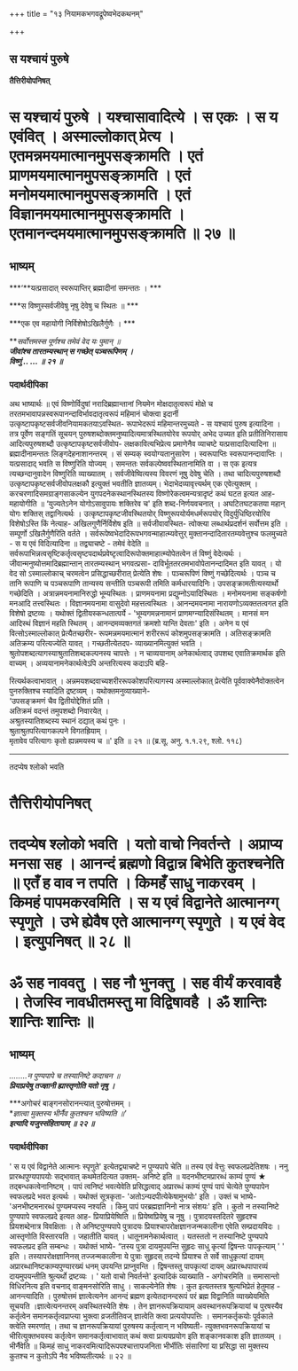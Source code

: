 +++
title = "१३ नियामकभगवद्रूपेष्वभेदकथनम्"

+++


## स यश्चायं पुरुषे

**तैत्तिरीयोपनिषत्**

# **स यश्चायं पुरुषे । यश्चासावादित्ये । स एकः । स य एवंवित् । अस्माल्लोकात् प्रेत्य । एतमन्नमयमात्मानमुपसङ्क्रामति । एतं प्राणमयमात्मानमुपसङ्क्रामति । एतं मनोमयमात्मानमुपसङ्क्रामति । एतं विज्ञानमयमात्मानमुपसङ्क्रामति । एतमानन्दमयमात्मानमुपसङ्क्रामति ॥ २७ ॥**

## **भाष्यम्**

***‘**यत्प्रसादात् स्वरूपाप्तिर् ब्रह्मादीनां समन्ततः । ***

***स विष्णुस्सर्वजीवेषु नृषु देवेषु च स्थितः ॥ ***

***एक एव महायोगी निर्विशेषोऽखिलैर्गुणैः । ***

***सर्वोत्तमस्स पूर्णश्च तमेवं वेद यः पुमान् ॥  
**जीवांश्च तारतम्यस्थान् स गच्छेत् पञ्चरूपिणम् ।  
**विष्णुं .. …** ॥ २१ ॥***

### **पदार्थदीपिका**

अथ भाष्यार्थः ॥ एवं विष्णोर्विदुषां नरादिब्रह्मान्तानां नियमेन मोक्षदातृत्वरूपं मोक्षे च तरतमभावापन्नस्वरूपानन्दाविर्भावदातृत्वरूपं महिमानं चोक्त्वा इदार्नी उत्कृष्टापकृष्टसर्वजीवनियामकतयाऽवस्थित- रूपाभेदरूपं महिमान्तरमुच्यते - स यश्चायं पुरुष इत्यादिना । तत्र पूर्वेण सङ्गतिं सूचयन् पुरुषशब्दोक्तमनुष्यादित्यमात्रस्थितयोरेव रूपयोर् अभेद उच्यत इति प्रतीतिनिरासाय आदित्यपुरुषशब्दौ उत्कृष्टापकृष्टसर्वजीवोप- लक्षकावित्यभिप्रेत्य प्रमाणेनैव व्याचष्टे यत्प्रसादादित्यादिना ॥
ब्रह्मादीनामन्ततः लिङ्गदेहनाशानन्तरम् । सं सम्यक् स्वयोग्यतानुसारेण । स्वरूपाप्तिः स्वरूपानन्दावाप्तिः । यत्प्रसादाद् भवति स विष्णुरिति योज्यम् । समन्ततः सर्वकल्पेष्ववस्थितानामिति वा । स एक इत्यत्र त्यच्छन्दानुवादेन विष्णुरिति व्याख्यातम् । सर्वजीवेष्वित्यस्य विवरणं नूषु देवेषु चेति । तथा चादित्यपुरुषशब्दौ उत्कृष्टापकृष्टसर्वजीवोपलक्षकौ इत्युक्तं भवतीति ज्ञातव्यम्। भेदाभेदव्यावृत्त्यर्थम् एक एवेत्युक्तम् । करचरणादिसमग्राङ्गसाकल्येन युगपदनेकस्थानस्थितस्य विष्णोरेकत्वमन्यत्रादृष्टं कथं घटत इत्यत आह- महायोगीति ॥ ‘युज्यतेऽनेन योगोऽसावुपायः शक्तिरेव च' इति शब्द-निर्णयवचनात् । अघटितघटकतया महान् योगः शक्तिस् तद्वानित्यर्थः । उत्कृष्टापकृष्टजीवस्थितयोर् विष्णुरूपयोर्यमधर्मरूपयोर् विदुर्युधिष्ठिरयोरिव विशेषोऽस्ति किं नेत्याह- अखिलगुणैर्निर्विशेष इति ॥ सर्वजीवावस्थित- त्वोक्त्या लब्धार्थप्रदर्शनं सर्वोत्तम इति । सम्पूर्णो ऽखिलैर्गुणैरिति वर्तते । सर्वरूपेष्वभेदादिरूपभगवन्माहात्म्यवेत्तुर् मुक्तानन्दादितारतम्यवेत्तुश्च फलमुच्यते - स य एवं विदित्यादिना ॥ तद्व्याचष्टे - तमेवं वेदेति ॥ सर्वरूपाभिन्नत्वसृष्टिकर्तृत्वसृष्टपदार्थप्रवेष्टृत्वादिरूपोक्तमाहात्म्योपेतत्वेन तं विष्णुं वेदेत्यर्थः । जीवान्मनुष्योत्तमादिब्रह्मान्तान् तारतम्यस्थान् भगवत्प्रसा- दाविर्भूततरतमभावोपेतानन्दादिमत इति यावत् । यो वेद सो ऽस्माल्लोकाच् चरमत्वेन प्रसिद्धाच्छरीरात् प्रेत्येति शेषः । पञ्चरूपिणं विष्णुं गच्छेदित्यर्थः । पञ्च च तानि रूपाणि च पञ्चरूपाणि तान्यस्य सन्तीति पञ्चरूपी तमिति कर्मधारयादिनिः। उपसङ्क्रामतीत्यस्यार्थो गच्छेदिति । अत्रान्नमयनामानिरुद्धो भूम्यस्थितः । प्राणमयनामा प्रद्युम्नोऽयादिस्थितः । मनोमयनामा सङ्कर्षणो मनआदि तत्त्वस्थितः । विज्ञानमयनामा वासुदेवो महत्तत्वस्थितः । आनन्दमयनामा नारायणोऽव्यक्ततत्वगत इति विशेषो द्रष्टव्यः । यथोक्तं द्वितीयस्कन्धतात्पर्ये - 'भूम्यगमन्ननामानं प्राणमग्न्यादिसंस्थितम् । मानसं मन आदिस्थं विज्ञानं महति स्थितम् । आनन्दमव्यक्तगतं क्रमशो यान्ति देवताः' इति । अनेन य एवं वित्सोऽस्माल्लोकात् प्रेत्यैतच्छरीर- रूपमन्नमयमात्मानं शरीररूपं कोशमुपसङ्क्रामति । अतिसङ्क्रामति अतिक्रम्य परित्यज्येति यावत् । गच्छतीत्येतदप- व्याख्यानमित्युक्तं भवति । श्रुतोपशब्दत्यागस्याश्रुतातिशब्दकल्पनस्य चापत्तेः । न चाव्ययानाम् अनेकार्थत्वाद् उपशब्द एवातिक्रमार्थक इति वाच्यम् । अव्ययानामनेकार्थत्वेऽपि अन्तरित्यस्य कदाऽपि बहि-

रित्यर्थकत्वाभावात् । अन्नमयशब्दवाच्यशरीररूपकोशपरित्यागस्य अस्माल्लोकात् प्रेत्येति पूर्ववाक्येनैवोक्तत्वेन पुनरुक्तिश्च स्यादिति द्रष्टव्यम् । यथोक्तमनुव्याख्याने-  
‘उपसङ्क्रमणं चैव द्वितीयोद्देशितं प्रति ।  
अतिक्रमं वदन्तं तमुपशब्दो निवारयेत् ।  
अश्रुतस्यातिशब्दस्य स्थानं दद्यात् कथं पुनः ।  
श्रुताश्रुतपरित्यागकल्पने विगतह्रियाम् ।  
मृतावेव परित्यागः कृतो ह्यन्नमयस्य च ॥' इति ॥ २१ ॥ (ब्र.सू. अनु. १.१.२९, श्लो. ११८)

------------------------------------------------------------------------

तदप्येष श्लोको भवति

# **तैत्तिरीयोपनिषत्**

# **तदप्येष श्लोको भवति । यतो वाचो निवर्तन्ते । अप्राप्य मनसा सह । आनन्दं ब्रह्मणो विद्वान्न बिभेति कुतश्चनेति ॥ एतँ ह वाव न तपति । किमहँ साधु नाकरवम् । किमहं पापमकरवमिति । स य एवं विद्वानेते आत्मानग्ग् स्पृणुते । उभे ह्येवैष एते आत्मानग्ग् स्पृणुते । य एवं वेद । इत्युपनिषत् ॥ २८ ॥**

# **ॐ सह नाववतु । सह नौ भुनक्तु । सह वीर्यं करवावहै । तेजस्वि नावधीतमस्तु मा विद्विषावहै । ॐ शान्तिः शान्तिः शान्तिः ॥**

## **भाष्यम्**

*........न पुण्यपापे च तस्यानिष्टे कदाचन ॥  
**प्रियाप्रयेषु तज्ज्ञानी ह्यास्तृणोति यतो नृषु ।***

***अगोचरं बाङ्गनसोरानन्त्यात् पुरुषोत्तमम् ।  
**ज्ञात्वा मुक्तस्य भीर्नैव कुतश्चन भविष्यति ॥'  
**इत्यादि यजुस्संहितायाम् ॥ २२ ॥***

### **पदार्थदीपिका**

' स य एवं विद्वानेते आत्मानः स्पृणुते' इत्येतद्व्याचष्टे न पुण्यपापे चेति ॥ तस्य एवं वेत्तुः स्वफलप्रदेतिशषः । ननु प्रारब्धपुण्यपापयोः सद्भावात् कथमेतदित्यत उक्तम्- अनिष्टे इति ॥ यदनभीष्टमप्रारब्धं काम्यं पुण्यं ★ तद्बन्धकत्वेनानिष्टम् । पापं त्वनिष्टं भवत्येवेति प्रसिद्धत्वाद् अप्रारब्धं काम्यं पुण्यं पापं चेत्येते पुण्यपापेन स्वफलप्रदे भवत इत्यर्थः । यथोक्तं सूत्रकृता- 'अतोऽन्यदपीत्येकेषामुभयोः' इति । उक्तं च भाष्ये- 'अनभीष्टमनारब्धं पुण्यमप्यस्य नश्यति । किमु पापं परब्रह्मज्ञानिनो नात्र संशयः' इति । कुतो न तस्यानिष्टे पुण्यपापे स्वफलप्रदे इत्यत आह- प्रियाप्रियेष्विति ॥ प्रियेष्वप्रियेषु च नूषु । पुत्रादयस्तदितरे सुहृदश्च प्रियशब्देनात्र विवक्षिताः । ते अनिष्टपुण्यपापे पुत्रादयः प्रियाश्चापरोक्षज्ञानजन्मकालीना एवेति सम्प्रदायविदः । आस्तृणोति विस्तारयति । जहातीति यावत् । धातूनामनेकार्थत्वात् । यतस्ततो न तस्यानिष्टे पुण्यपापे स्वफलप्रद इति सम्बन्धः । यथोक्तं भाष्ये- “तस्य पुत्रा दायमुपयन्ति सुहृदः साधु कृत्यां द्विषन्तः पापकृत्याम् ' ' इति । तस्यापरोक्षज्ञानिनस् तज्जन्मकालीना ये पुत्राः सुहृदस् तदन्ये प्रियाश्च ते सर्वे साधुकृत्यां दायम् अप्रारब्धानिष्टकाम्यपुण्यारख्यं धनम् उपयन्ति प्राप्नुवन्ति । द्विषन्तस्तु पापकृत्यां दायम् अप्रारब्धपापारव्यं दायमुपयन्तीति श्रुत्यर्थो द्रष्टव्यः । ' यतो वाचो निवर्तन्ते' इत्यादिकं व्याख्याति - अगोचरमिति ॥ समासान्तो विधिरनित्य इति वचनाद् वाङ्मनसोरिति साधु । साकल्येनेति शेषः । कुत इत्यतस्तत्र श्रुत्यभिप्रेतं हेतुमाह - आनन्त्यादिति । पुरुषोत्तमं ज्ञात्वेत्यनेन आनन्दं ब्रह्मण इत्येतदानन्दरूपं परं ब्रह्म विद्वानिति व्याख्येयमिति सूचयति ।ज्ञात्वेत्यनन्तरम् अवस्थितस्येति शेषः । तेन ज्ञानरूपक्रियायाम् अवस्थानरूपक्रियायां च पुरषस्यैव कर्तृत्वेन समानकर्तृत्वप्राप्त्या भुक्त्वा व्रजतीतिवज् ज्ञात्वेति क्त्वा प्रत्ययोपपत्तिः । समानकर्तृकयोः पूर्वकाले क्त्वेति स्मरणांत् । तथा च ज्ञानरूपक्रियायां पुरुषस्य कर्तृत्वान् न भविष्यती- त्युक्तभवनरूपक्रियायां च भीरित्युक्तभयस्य कर्तृत्वेन समानकर्तृत्वाभावात् कथं क्त्वा प्रत्ययप्रयोग इति शङ्कानवकाश इति ज्ञातव्यम् । भीर्नैवेति ॥ किमहं साधु नाकरवमित्यादिरूपपश्चात्तापजनिता भीर्भीतिः संसारिणां या प्रसिद्धा सा मुक्तस्य कुतश्च न कुतोऽपि नैव भविष्यतीत्यर्थः ॥ २२ ॥

